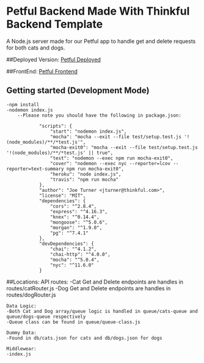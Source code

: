 # Petful Backend Made With Thinkful Backend Template

A Node.js server made for our Petful app to handle get and delete requests for both cats and dogs.

##Deployed Version: 
[Petful Deployed](http://dazzling-kirch-250b9b.netlify.com/)

##FrontEnd:
[Petful Frontend](https://github.com/thinkful-ei19/Megan-Ray-Petful-Client)


## Getting started (Development Mode)
    -npm install
    -nodemon index.js
        --Please note you should have the following in package.json:

                "scripts": {
                    "start": "nodemon index.js",
                    "mocha": "mocha --exit --file test/setup.test.js '!(node_modules)/**/*test.js'",
                    "mocha-exit0": "mocha --exit --file test/setup.test.js '!(node_modules)/**/*test.js' || true",
                    "test": "nodemon --exec npm run mocha-exit0",
                    "cover": "nodemon --exec nyc --reporter=lcov --reporter=text-summary npm run mocha-exit0",
                    "heroku": "node index.js",
                    "travis": "npm run mocha"
                },
                "author": "Joe Turner <jturner@thinkful.com>",
                "license": "MIT",
                "dependencies": {
                    "cors": "^2.8.4",
                    "express": "^4.16.3",
                    "knex": "^0.14.4",
                    "mongoose": "^5.0.6",
                    "morgan": "^1.9.0",
                    "pg": "^7.4.1"
                },
                "devDependencies": {
                    "chai": "^4.1.2",
                    "chai-http": "^4.0.0",
                    "mocha": "^5.0.4",
                    "nyc": "^11.6.0"
                }
    
##Locations:
    API routes:
    -Cat Get and Delete endpoints are handles in routes/catRouter.js
    -Dog Get and Delete endpoints are handles in routes/dogRouter.js

    Data Logic:
    -Both Cat and Dog array/queue logic is handled in queue/cats-queue and queue/dogs-queue respectively
    -Queue class can be found in queue/queue-class.js

    Dummy Data:
    -Found in db/cats.json for cats and db/dogs.json for dogs

    Middlewear:
    -index.js